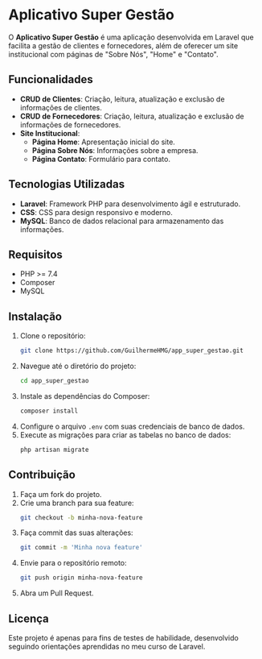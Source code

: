 # Aplicativo Super Gestão

O **Aplicativo Super Gestão** é uma aplicação desenvolvida em Laravel que facilita a gestão de clientes e fornecedores, além de oferecer um site institucional com páginas de "Sobre Nós", "Home" e "Contato".

## Funcionalidades

-   **CRUD de Clientes**: Criação, leitura, atualização e exclusão de informações de clientes.
-   **CRUD de Fornecedores**: Criação, leitura, atualização e exclusão de informações de fornecedores.
-   **Site Institucional**:
    -   **Página Home**: Apresentação inicial do site.
    -   **Página Sobre Nós**: Informações sobre a empresa.
    -   **Página Contato**: Formulário para contato.

## Tecnologias Utilizadas

-   **Laravel**: Framework PHP para desenvolvimento ágil e estruturado.
-   **CSS**: CSS para design responsivo e moderno.
-   **MySQL**: Banco de dados relacional para armazenamento das informações.

## Requisitos

-   PHP >= 7.4
-   Composer
-   MySQL

## Instalação

1. Clone o repositório:
    ```sh
    git clone https://github.com/GuilhermeHMG/app_super_gestao.git
    ```
2. Navegue até o diretório do projeto:
    ```sh
    cd app_super_gestao
    ```
3. Instale as dependências do Composer:
    ```sh
    composer install
    ```
4. Configure o arquivo `.env` com suas credenciais de banco de dados.
5. Execute as migrações para criar as tabelas no banco de dados:
    ```sh
    php artisan migrate
    ```

## Contribuição

1. Faça um fork do projeto.
2. Crie uma branch para sua feature:
    ```sh
    git checkout -b minha-nova-feature
    ```
3. Faça commit das suas alterações:
    ```sh
    git commit -m 'Minha nova feature'
    ```
4. Envie para o repositório remoto:
    ```sh
    git push origin minha-nova-feature
    ```
5. Abra um Pull Request.

## Licença

Este projeto é apenas para fins de testes de habilidade, desenvolvido seguindo orientações aprendidas no meu curso de Laravel.
